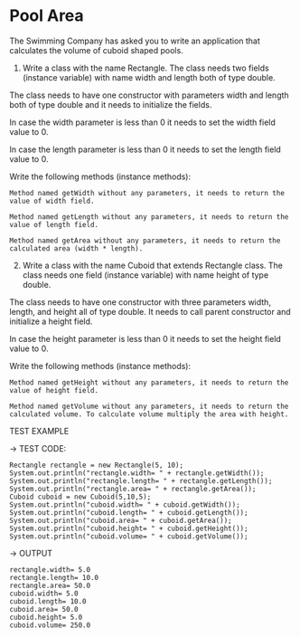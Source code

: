 # Pool Area

The Swimming Company has asked you to write an application that calculates the volume of cuboid shaped pools.


1. Write a class with the name Rectangle. The class needs two fields (instance variable) with name width and length both of type double.

The class needs to have one constructor with parameters width and length both of type double and it needs to initialize the fields.

In case the width parameter is less than 0 it needs to set the width field value to 0.

In case the length parameter is less than 0 it needs to set the length field value to 0.

Write the following methods (instance methods):

    Method named getWidth without any parameters, it needs to return the value of width field.

    Method named getLength without any parameters, it needs to return the value of length field.

    Method named getArea without any parameters, it needs to return the calculated area (width * length).


2. Write a class with the name Cuboid that extends Rectangle class. The class needs one field (instance variable) with name height of type double.

The class needs to have one constructor with three parameters width, length, and height all of type double. It needs to call parent constructor and initialize a height field.

In case the height parameter is less than 0 it needs to set the height field value to 0.

Write the following methods (instance methods):

    Method named getHeight without any parameters, it needs to return the value of height field.

    Method named getVolume without any parameters, it needs to return the calculated volume. To calculate volume multiply the area with height.


TEST EXAMPLE

→ TEST CODE:

    Rectangle rectangle = new Rectangle(5, 10);
    System.out.println("rectangle.width= " + rectangle.getWidth());
    System.out.println("rectangle.length= " + rectangle.getLength());
    System.out.println("rectangle.area= " + rectangle.getArea());
    Cuboid cuboid = new Cuboid(5,10,5);
    System.out.println("cuboid.width= " + cuboid.getWidth());
    System.out.println("cuboid.length= " + cuboid.getLength());
    System.out.println("cuboid.area= " + cuboid.getArea());
    System.out.println("cuboid.height= " + cuboid.getHeight());
    System.out.println("cuboid.volume= " + cuboid.getVolume());

→ OUTPUT

    rectangle.width= 5.0
    rectangle.length= 10.0
    rectangle.area= 50.0
    cuboid.width= 5.0
    cuboid.length= 10.0
    cuboid.area= 50.0
    cuboid.height= 5.0
    cuboid.volume= 250.0


